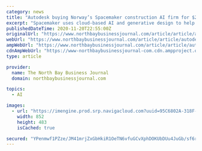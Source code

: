 ```yaml
---
category: news
title: "Autodesk buying Norway’s Spacemaker construction AI firm for $240M"
excerpt: "Spacemaker uses cloud-based AI and generative design to help architects, urban designers, and real estate developers make more informed early-stage design decisions faster and enables improved opportunities for sustainability from the start. By evaluating ..."
publishedDateTime: 2020-11-20T22:55:00Z
originalUrl: "https://www.northbaybusinessjournal.com/article/article/autodesk-buying-norways-spacemaker-construction-ai-firm-for-240m/"
webUrl: "https://www.northbaybusinessjournal.com/article/article/autodesk-buying-norways-spacemaker-construction-ai-firm-for-240m/"
ampWebUrl: "https://www.northbaybusinessjournal.com/article/article/autodesk-buying-norways-spacemaker-construction-ai-firm-for-240m/amp/"
cdnAmpWebUrl: "https://www-northbaybusinessjournal-com.cdn.ampproject.org/c/s/www.northbaybusinessjournal.com/article/article/autodesk-buying-norways-spacemaker-construction-ai-firm-for-240m/amp/"
type: article

provider:
  name: The North Bay Business Journal
  domain: northbaybusinessjournal.com

topics:
  - AI

images:
  - url: "https://imengine.prod.srp.navigacloud.com?uuid=95C6802A-318F-44DB-881E-B0BC8E48AA70&type=primary&q=72&width=852"
    width: 852
    height: 483
    isCached: true

secured: "YPenmwf1PZze/JM41mrjZxGbHkiR1OeTN6vfuGCvXphDOKUbDUu4JuGb/sf6rbF3PT2JgGZCyOcbogywrY8WSrBTtGT8ri5ewQoCRFPniczOPKbpgpJ2lAnYNRfU1bx3+/Q+1mQS3PZljvundE/PdmHE24hFyx/if//p7RFUWyhwELscZxc6z+m/S3t1ZEz1tDamF2I4swq+19dKjgd3+9aT7SJtTSWcN4CJ1qYpyuzTnhNlk3WF/dCiy8+2CGRF4vqG9VXiBPMfE4sQFApVxU31b/HEPme+OwhUs/z9e5EMu5Xdjyrdqm0TQ2++6b6ogcjggxZWg4BgYjpb3WeO8A96Y9+Bcu+Gl8BMw0FGRxc=;8GWNOv+vDP0aLHIddA6IpA=="
---
```



